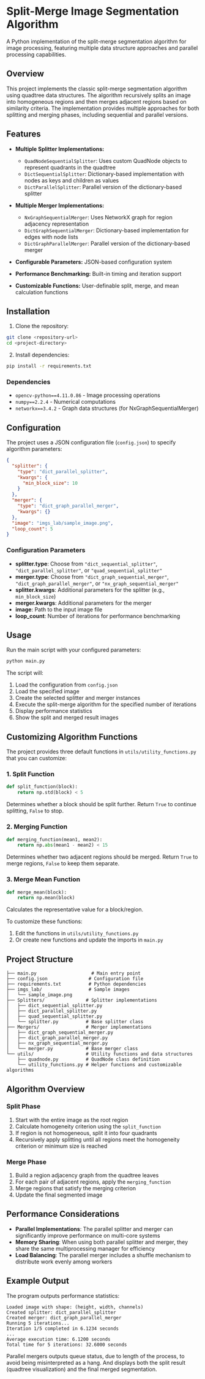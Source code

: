 # Split-Merge Image Segmentation Algorithm

A Python implementation of the split-merge segmentation algorithm for image processing, featuring multiple data structure approaches and parallel processing capabilities.

## Overview

This project implements the classic split-merge segmentation algorithm using quadtree data structures. The algorithm recursively splits an image into homogeneous regions and then merges adjacent regions based on similarity criteria. The implementation provides multiple approaches for both splitting and merging phases, including sequential and parallel versions.

## Features

- **Multiple Splitter Implementations:**
  - `QuadNodeSequentialSplitter`: Uses custom QuadNode objects to represent quadrants in the quadtree
  - `DictSequentialSplitter`: Dictionary-based implementation with nodes as keys and children as values
  - `DictParallelSplitter`: Parallel version of the dictionary-based splitter

- **Multiple Merger Implementations:**
  - `NxGraphSequentialMerger`: Uses NetworkX graph for region adjacency representation
  - `DictGraphSequentialMerger`: Dictionary-based implementation for edges with node lists
  - `DictGraphParallelMerger`: Parallel version of the dictionary-based merger

- **Configurable Parameters:** JSON-based configuration system
- **Performance Benchmarking:** Built-in timing and iteration support
- **Customizable Functions:** User-definable split, merge, and mean calculation functions

## Installation

1. Clone the repository:
```bash
git clone <repository-url>
cd <project-directory>
```

2. Install dependencies:
```bash
pip install -r requirements.txt
```

### Dependencies

- `opencv-python==4.11.0.86` - Image processing operations
- `numpy==2.2.4` - Numerical computations
- `networkx==3.4.2` - Graph data structures (for NxGraphSequentialMerger)

## Configuration

The project uses a JSON configuration file (`config.json`) to specify algorithm parameters:

```json
{
  "splitter": {
    "type": "dict_parallel_splitter",
    "kwargs": {
      "min_block_size": 10
    }
  },
  "merger": {
    "type": "dict_graph_parallel_merger",
    "kwargs": {}
  },
  "image": "imgs_lab/sample_image.png",
  "loop_count": 5
}
```

### Configuration Parameters

- **splitter.type**: Choose from `"dict_sequential_splitter"`, `"dict_parallel_splitter"`, or `"quad_sequential_splitter"`
- **merger.type**: Choose from `"dict_graph_sequential_merger"`, `"dict_graph_parallel_merger"`, or `"nx_graph_sequential_merger"`
- **splitter.kwargs**: Additional parameters for the splitter (e.g., `min_block_size`)
- **merger.kwargs**: Additional parameters for the merger
- **image**: Path to the input image file
- **loop_count**: Number of iterations for performance benchmarking

## Usage

Run the main script with your configured parameters:

```bash
python main.py
```

The script will:
1. Load the configuration from `config.json`
2. Load the specified image
3. Create the selected splitter and merger instances
4. Execute the split-merge algorithm for the specified number of iterations
5. Display performance statistics
6. Show the split and merged result images

## Customizing Algorithm Functions

The project provides three default functions in `utils/utility_functions.py` that you can customize:

### 1. Split Function
```python
def split_function(block):
    return np.std(block) < 5
```
Determines whether a block should be split further. Return `True` to continue splitting, `False` to stop.

### 2. Merging Function
```python
def merging_function(mean1, mean2):
    return np.abs(mean1 - mean2) < 15
```
Determines whether two adjacent regions should be merged. Return `True` to merge regions, `False` to keep them separate.

### 3. Merge Mean Function
```python
def merge_mean(block):
    return np.mean(block)
```
Calculates the representative value for a block/region.

To customize these functions:
1. Edit the functions in `utils/utility_functions.py`
2. Or create new functions and update the imports in `main.py`

## Project Structure

```
├── main.py                    # Main entry point
├── config.json               # Configuration file
├── requirements.txt          # Python dependencies
├── imgs_lab/                 # Sample images
│   └── sample_image.png
├── Splitters/               # Splitter implementations
│   ├── dict_sequential_splitter.py
│   ├── dict_parallel_splitter.py
│   ├── quad_sequential_splitter.py
│   └── splitter.py          # Base splitter class
├── Mergers/                 # Merger implementations
│   ├── dict_graph_sequential_merger.py
│   ├── dict_graph_parallel_merger.py
│   ├── nx_graph_sequential_merger.py
│   └── merger.py            # Base merger class
└── utils/                   # Utility functions and data structures
    ├── quadnode.py          # QuadNode class definition
    └── utility_functions.py # Helper functions and customizable algorithms
```

## Algorithm Overview

### Split Phase
1. Start with the entire image as the root region
2. Calculate homogeneity criterion using the `split_function`
3. If region is not homogeneous, split it into four quadrants
4. Recursively apply splitting until all regions meet the homogeneity criterion or minimum size is reached

### Merge Phase
1. Build a region adjacency graph from the quadtree leaves
2. For each pair of adjacent regions, apply the `merging_function`
3. Merge regions that satisfy the merging criterion
4. Update the final segmented image

## Performance Considerations

- **Parallel Implementations**: The parallel splitter and merger can significantly improve performance on multi-core systems
- **Memory Sharing**: When using both parallel splitter and merger, they share the same multiprocessing manager for efficiency
- **Load Balancing**: The parallel merger includes a shuffle mechanism to distribute work evenly among workers

## Example Output

The program outputs performance statistics:
```
Loaded image with shape: (height, width, channels)
Created splitter: dict_parallel_splitter
Created merger: dict_graph_parallel_merger
Running 5 iterations...
Iteration 1/5 completed in 6.1234 seconds
...
Average execution time: 6.1200 seconds
Total time for 5 iterations: 32.6000 seconds
```
Parallel mergers outputs queue status, due to length of the process, to avoid being misinterpreted as a hang.
And displays both the split result (quadtree visualization) and the final merged segmentation.
